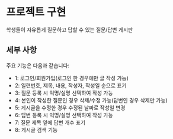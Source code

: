 # 프로젝트 구현
학생들이 자유롭게 질문하고 답할 수 있는 질문/답변 게시판

## 세부 사항
주요 기능은 다음과 같습니다:
- 1: 로그인/회원가입(로그인 한 경우에만 글 작성 가능)
- 2: 일련번호, 제목, 내용, 작성자, 작성일 순으로 표기
- 3: 질문 등록 시 익명/실명 선택하여 작성 가능
- 4: 본인이 작성한 질문인 경우 삭제/수정 가능(답변인 경우 삭제만 가능)
- 5: 게시글을 수정한 경우 수정된 날짜로 작성일 변경
- 6: 답변 등록 시 익명/실명 선택하여 작성 가능
- 7: 질문 제목 옆에 답변 개수 표기
- 8: 게시글 검색 기능
